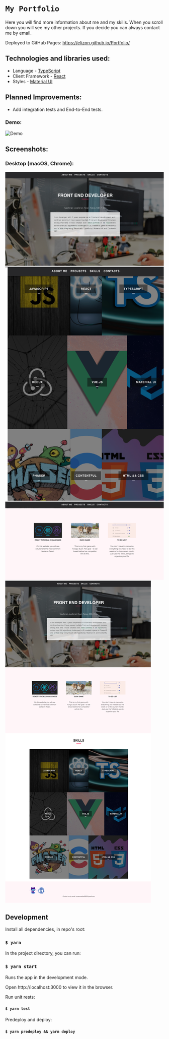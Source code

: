 
# `My Portfolio`

Here you will find more information about me and my skills. When you scroll down you will see my other projects. If you decide you can always contact me by email. 

Deployed to GitHub Pages: https://elizpn.github.io/Portfolio/



## Technologies and libraries used: 

-  Language - [TypeScript](https://www.typescriptlang.org/)
-  Client Framework - [React](https://reactjs.org)
-  Styles - [Material UI](https://mui.com/) 



## Planned Improvements: 
- Add integration tests and End-to-End tests.


### Demo: 
  <img src="./public/portfolio.gif" title="Demo"/>


## Screenshots:

### Desktop (macOS, Chrome):

  <img src="./public/screenshots/about.png" title="About"/>
    <img src="./public/screenshots/skills.png" title="Skills"/>
        <img src="./public/screenshots/projects.png" title="Projects"/>
            <img src="./public/screenshots/full_screen.png" title="Full"/>

## Development

Install all dependencies, in repo's root:

### `$ yarn`

In the project directory, you can run:

### `$ yarn start`

Runs the app in the development mode.

Open http://localhost:3000 to view it in the browser.

Run unit rests:

#### `$ yarn test`

Predeploy and deploy:

#### `$ yarn predeploy && yarn deploy`

